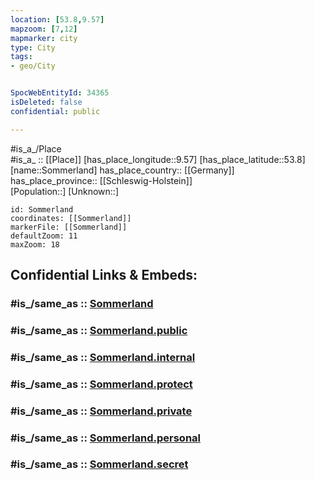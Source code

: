 ```yaml
---
location: [53.8,9.57] 
mapzoom: [7,12] 
mapmarker: city 
type: City
tags:
- geo/City


SpocWebEntityId: 34365
isDeleted: false
confidential: public

---
```

#is_a_/Place  
#is_a_ :: [[Place]] 
[has_place_longitude::9.57] 
[has_place_latitude::53.8] 
[name::Sommerland] 
has_place_country:: [[Germany]]  
has_place_province:: [[Schleswig-Holstein]]  
[Population::] 
[Unknown::] 


```leaflet
id: Sommerland
coordinates: [[Sommerland]] 
markerFile: [[Sommerland]] 
defaultZoom: 11 
maxZoom: 18
```


## Confidential Links & Embeds: 

### #is_/same_as :: [Sommerland](/_Standards/Earth/Continent/Europe/Europe~Central/Germany/Germany~West/Schleswig-Holstein/counties~SH/Steinburg/cities~Steinburg/Horst-Herzhorn/boroughs~Horst-Herzhorn/Sommerland.md) 

### #is_/same_as :: [Sommerland.public](/_public/Earth/Continent/Europe/Europe~Central/Germany/Germany~West/Schleswig-Holstein/counties~SH/Steinburg/cities~Steinburg/Horst-Herzhorn/boroughs~Horst-Herzhorn/Sommerland.public.md) 

### #is_/same_as :: [Sommerland.internal](/_internal/Earth/Continent/Europe/Europe~Central/Germany/Germany~West/Schleswig-Holstein/counties~SH/Steinburg/cities~Steinburg/Horst-Herzhorn/boroughs~Horst-Herzhorn/Sommerland.internal.md) 

### #is_/same_as :: [Sommerland.protect](/_protect/Earth/Continent/Europe/Europe~Central/Germany/Germany~West/Schleswig-Holstein/counties~SH/Steinburg/cities~Steinburg/Horst-Herzhorn/boroughs~Horst-Herzhorn/Sommerland.protect.md) 

### #is_/same_as :: [Sommerland.private](/_private/Earth/Continent/Europe/Europe~Central/Germany/Germany~West/Schleswig-Holstein/counties~SH/Steinburg/cities~Steinburg/Horst-Herzhorn/boroughs~Horst-Herzhorn/Sommerland.private.md) 

### #is_/same_as :: [Sommerland.personal](/_personal/Earth/Continent/Europe/Europe~Central/Germany/Germany~West/Schleswig-Holstein/counties~SH/Steinburg/cities~Steinburg/Horst-Herzhorn/boroughs~Horst-Herzhorn/Sommerland.personal.md) 

### #is_/same_as :: [Sommerland.secret](/_secret/Earth/Continent/Europe/Europe~Central/Germany/Germany~West/Schleswig-Holstein/counties~SH/Steinburg/cities~Steinburg/Horst-Herzhorn/boroughs~Horst-Herzhorn/Sommerland.secret.md)

